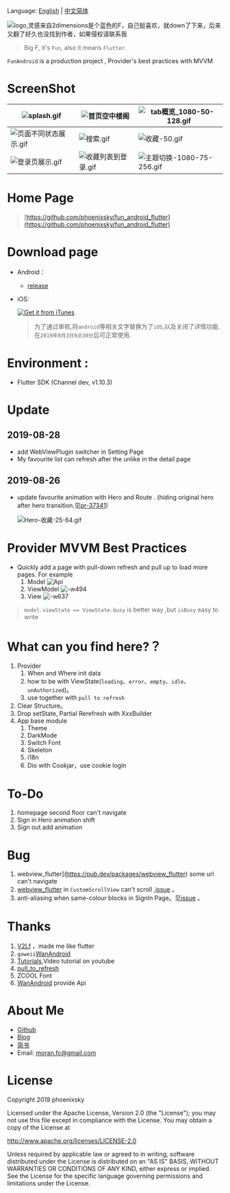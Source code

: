 

Language: [English](https://github.com/phoenixsky/fun_android_flutter/blob/master/README-EN.md) | [中文简体](https://github.com/phoenixsky/fun_android_flutter/blob/master/README.md)



![logo,灵感来自2dimensions是个蓝色的F，自己挺喜欢，就down了下来，后来又翻了好久也没找到作者，如果侵权请联系我](https://upload-images.jianshu.io/upload_images/581515-f3a4b2e4392e63bf.png?imageMogr2/auto-orient/strip%7CimageView2/2/w/200) 

> Big F, it's `Fun`, also it means `Flutter`.

`FunAndroid` is a  production project , Provider's best practices with MVVM

# ScreenShot

| ![splash.gif](https://upload-images.jianshu.io/upload_images/581515-1e3e9fe19d44adca.gif?imageMogr2/auto-orient/strip) | ![首页空中楼阁](https://upload-images.jianshu.io/upload_images/581515-2f68e3fc18a3161e.gif?imageMogr2/auto-orient/strip) | ![tab概览_1080-50-128.gif](https://upload-images.jianshu.io/upload_images/581515-be91ba09c020f594.gif?imageMogr2/auto-orient/strip) |
| ------------------------------------------------------------ | ------------------------------------------------------------ | ------------------------------------------------------------ |
| ![页面不同状态展示.gif](https://upload-images.jianshu.io/upload_images/581515-81e45c5a72fd6b83.gif?imageMogr2/auto-orient/strip) | ![搜索.gif](https://upload-images.jianshu.io/upload_images/581515-00f7b2f89cf141a1.gif?imageMogr2/auto-orient/strip) | ![收藏-50.gif](https://upload-images.jianshu.io/upload_images/581515-5c5e9b7219100c26.gif?imageMogr2/auto-orient/strip) |
| ![登录页展示.gif](https://upload-images.jianshu.io/upload_images/581515-9d83d6940c9a57ed.gif?imageMogr2/auto-orient/strip) | ![收藏列表到登录.gif](https://upload-images.jianshu.io/upload_images/581515-15084c89cc5a55f2.gif?imageMogr2/auto-orient/strip) | ![主题切换-1080-75-256.gif](https://upload-images.jianshu.io/upload_images/581515-348b013cc8a52621.gif?imageMogr2/auto-orient/strip) |

# Home Page

> [https://github.com/phoenixsky/fun_android_flutter](https://github.com/phoenixsky/fun_android_flutter)

# Download page 

- Android：
  
    - [release](https://github.com/phoenixsky/fun_android_flutter/releases)

- iOS: 

    [![Get it from iTunes](https://lisk.io/assets/svg/download_on_the_app_store_badge.svg)](https://apps.apple.com/cn/app/id1477299503)
    > 为了通过审核,将`android`等相关文字替换为了`iOS`,以及关闭了详情功能.在`2019年9月3日9点30分`后可正常使用.

# Environment :
  * Flutter SDK (Channel dev, v1.10.3)


# Update

## 2019-08-28

- add WebViewPlugin switcher in Setting Page
- My favourite list can refresh after the unlike in the detail page

## 2019-08-26 

- update favourite animation with Hero and Route . (hiding original hero after hero transition.见[pr-37341](https://github.com/flutter/flutter/pull/37341))

  ![Hero-收藏-25-64.gif](https://upload-images.jianshu.io/upload_images/581515-c95bf682c308bd40.gif?imageMogr2/auto-orient/strip)



# Provider MVVM Best Practices

- Quickly add a page with pull-down refresh and pull up to load more pages. For example
  1. Model
     ![Api](https://upload-images.jianshu.io/upload_images/581515-f60f2fceef71b2cc.jpg?imageMogr2/auto-orient/strip%7CimageView2/2/w/1240)
  2. ViewModel
     ![-w494](https://upload-images.jianshu.io/upload_images/581515-3ab778bafeb3b5b7.jpg?imageMogr2/auto-orient/strip%7CimageView2/2/w/1240)
  3. View
     ![-w637](https://upload-images.jianshu.io/upload_images/581515-1aa9bd76f0e6f600.jpg?imageMogr2/auto-orient/strip%7CimageView2/2/w/1240)

> `model.viewState == ViewState.busy`  is better way ,but `isBusy` easy to write

# What can you find here?？

1. Provider 
   1. When and Where init data
   2. how to be with ViewState(`loading`、`error`、`empty`、`idle`、`unAuthorized`)。
   3. use together  with `pull to refresh`
2. Clear Structure。
3. Drop setState, Partial Rerefresh with  XxxBuilder
4. App base module
   1. Theme
   2. DarkMode
   3. Switch Font 
   4. Skeleton 
   5. i18n
   6. Dio with Cookjar，use cookie login

# To-Do

1. homepage  second floor can't navigate
2. Sign in Hero animation shift
3. Sign out add animation

# Bug

1. webview_flutter](https://pub.dev/packages/webview_flutter)  some url can't navigate
2. [webview_flutter](https://pub.dev/packages/webview_flutter)  in `CustomScrollView` can't scroll ,[issue](https://github.com/flutter/flutter/issues/31243#issuecomment-521564216) 。
3. anti-aliasing when same-colour blocks in SignIn Page。见[issue](https://github.com/flutter/flutter/issues/14288) 。



# Thanks

1. [V2Lf](https://github.com/w4mxl/V2LF) ，made me like flutter
2. `goweii`[WanAndroid](https://github.com/goweii/WanAndroid)
3. [Tutorials](https://github.com/FilledStacks/flutter-tutorials),Video tutorial on youtube
4. [pull_to_refresh](https://pub.dev/packages/pull_to_refresh)
5. ZCOOL Font
6. [WanAndroid](https://www.wanandroid.com/blog/show/2) provide Api

# About Me

- [Github](https://github.com/phoenixsky)
- [Blog](http://blog.phoenixsky.cn/)
- [简书](https://www.jianshu.com/u/145e6297cb26)
- Email: moran.fc@gmail.com

# License

Copyright 2019 phoenixsky

Licensed under the Apache License, Version 2.0 (the "License"); you may not use this file except in compliance with the License. You may obtain a copy of the License at

http://www.apache.org/licenses/LICENSE-2.0

Unless required by applicable law or agreed to in writing, software distributed under the License is distributed on an "AS IS" BASIS, WITHOUT WARRANTIES OR CONDITIONS OF ANY KIND, either express or implied. See the License for the specific language governing permissions and limitations under the License.

